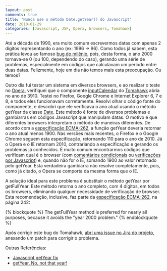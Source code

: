```yaml
---
layout: post
comments: true
title: "Nunca use o método Date.getYear() do Javascript"
date: 2010-01-29
categories: [Javascript, JSF, Opera, browsers, Tomahawk]
---
```

Até a década de 1990, era muito comum escrevermos datas com apenas 2 dígitos representando o ano (ex: 1996 -> 96). Como todos já sabem, esta prática levou ao famoso [bug do milênio](http://pt.wikipedia.org/wiki/Problema_do_ano_2000), pois, desta forma, o ano 2000 tornava-se 0 (ou 100, dependendo do caso), gerando uma série de problemas, especialmente em códigos que calculavam um período entre duas datas. Felizmente, hoje em dia não temos mais esta preocupação. Ou temos?

Outro dia fui testar um sistema em diversos browsers, e ao realizar o teste no [Opera](http://www.opera.com/), verifiquei que o componente [inputCalendar](http://myfaces.apache.org/tomahawk-project/tomahawk12/tagdoc/t_inputCalendar.html) do [Tomahawk](http://myfaces.apache.org/tomahawk/) abria no ano de 3910. Testei no Firefox, Google Chrome e Internet Explorer 6, 7 e 8, e todos eles funcionavam corretamente. Resolvi olhar o código fonte do componente, e descobri que ele verificava o ano atual usando o método getYear da classe [Date](http://www.w3schools.com/jsref/jsref_obj_date.asp). Este método é fonte de diversos problemas e gambiarras em códigos Javascript que manipulam datas. O motivo é que diferentes browsers interpretam o método de maneiras diferentes. De acordo com a [especificação ECMA-262](http://www.ecma-international.org/publications/files/ECMA-ST/ECMA-262.pdf), a função getYear deveria retornar o ano atual menos 1900. Nas versões mais recentes, o Firefox e o Google Chrome seguem esta especificação, retornando 110 para o ano de 2010. Já o Opera e o IE retornam 2010, contrariando a especificação e gerando os problemas já conhecidos. É muito comum encontrarmos códigos que verificam qual é o browser (com [comentários condicionais](http://www.quirksmode.org/css/condcom.html) ou [verificações por Javascript](http://www.dynamicdrive.com/forums/showthread.php?t=1057)) e, quando não for o IE, somando 1900 ao valor retornado pelo getYear. Esta verdadeira gambiarra não resolve completamente, pois, como já citado, o Opera se comporta da mesma forma que o IE.

A solução ideal para este problema é substituir o método getYear por getFullYear. Este método retorna o ano completo, com 4 dígitos, em todos os browsers, eliminando qualquer necessidade de verificação de browser. Esta recomendação, inclusive, faz parte da [especificação ECMA-262](http://www.ecma-international.org/publications/files/ECMA-ST/ECMA-262.pdf), na página 242:

{% blockquote %}
The getFullYear method is preferred for nearly all purposes, because it avoids the "year 2000 problem."
{% endblockquote %}

Após corrigir este bug do Tomahawk, [abri uma issue no Jira do projeto](http://issues.apache.org/jira/browse/TOMAHAWK-1480), anexando um patch para corrigir o problema.

Outras Referências:

- [Javascript getYear fix](http://www.electrictoolbox.com/javascript-getyear-fix/)
- [getYear. No, not that year!](http://my.opera.com/hallvors/blog/show.dml/738966)
